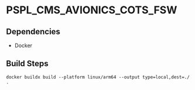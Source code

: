 # PSPL_CMS_AVIONICS_COTS_FSW

## Dependencies
- Docker

## Build Steps
```
docker buildx build --platform linux/arm64 --output type=local,dest=./ .
```
